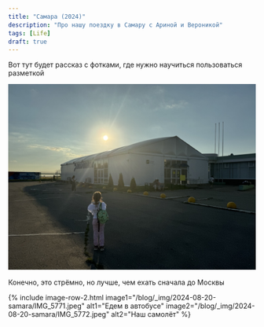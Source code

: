 ```yaml
---
title: "Самара (2024)"
description: "Про нашу поездку в Самару с Ариной и Вероникой"
tags: [Life]
draft: true
---
```

Вот тут будет рассказ с фотками, где нужно научиться пользоваться разметкой

![Вот такой аэропорт](/blog/_img/2024-08-20-samara/IMG_5766.jpeg)

Конечно, это стрёмно, но лучше, чем ехать сначала до Москвы

{% include image-row-2.html image1="/blog/_img/2024-08-20-samara/IMG_5771.jpeg" alt1="Едем в автобусе" image2="/blog/_img/2024-08-20-samara/IMG_5772.jpeg" alt2="Наш самолёт" %}